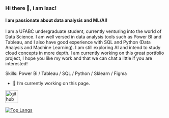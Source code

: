 ### Hi there 👋, i am Isac!
#### I am passionate about data analysis and ML/AI!
I am a UFABC undergraduate student, currently venturing into the world of Data Science. I am well versed in data analysis tools such as Power BI and Tableau, and I also have good experience with SQL and Python (Data Analysis and Machine Learning). I am still exploring AI and intend to study cloud concepts in more depth. I am currently working on this great portfolio project, I hope you like my work and that we can chat a little if you are interested!

Skills: Power Bi / Tableau / SQL / Python / Sklearn / Figma

- 🔭 I’m currently working on this page. 


[<img src='https://cdn.jsdelivr.net/npm/simple-icons@3.0.1/icons/github.svg' alt='github' height='40'>](https://github.com/isacdata)  

[![Top Langs](https://github-readme-stats.vercel.app/api/top-langs/?username=isacdata)](https://github.com/anuraghazra/github-readme-stats)






